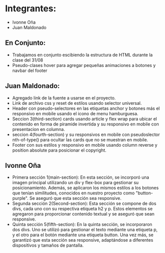 # Integrantes:

- Ivonne Oña
- Juan Maldonado

## En Conjunto:

- Trabajamos en conjunto escibiendo la estructura de HTML durante la clase del 31/08
- Pseudo-clases hover para agregar pequeñas animaciones a botones y navbar del footer

## Juan Maldonado:

- Agregado link de la fuente a usarse en el proyecto.
- Link de archivo css y reset de estilos usando selector universal.
- Header con pseudo-selectores en las etiquetas anchor y botones más el responsivo en mobile usando el icono de menu hamburguesa.
- Seccion 3(third-section) cards usando article y flex wrap para ubicar el contenido en forma de piramide invertida y su responsivo en mobile con presentacion en columna.
- seccion 4(fourth-section) y su responsivos en mobile con pseudoslector nth-of-type() para ocultar las cards que no se muestran en mobile.
- Footer con sus estilos y responsivo en mobile usando column reverse y position absolute para posicionar el copyright.

## Ivonne Oña

- Primera sección 1(main-section): En esta sección, se incorporó una imagen principal utilizando un div y flex-box para gestionar su posicionamiento. Además, se aplicaron los mismos estilos a los botones que tenían similitudes, conocidos en nuestro proyecto como "button-purple". Se aseguró que esta sección sea responsive.
- Segunda sección 2(Second-section): Esta sección se compone de dos divs, cada uno con su respectiva etiqueta h2 y p. Estos elementos se agregaron para proporcionar contenido textual y se aseguró que sean responsive.
- Quinta sección 5(fifth-section): En la quinta sección, se incorporaron dos divs. Uno se utilizó para gestionar el texto mediante una etiqueta p, y el otro para el botón mediante una etiqueta button. Una vez más, se garantizó que esta sección sea responsive, adaptándose a diferentes dispositivos y tamaños de pantalla.
